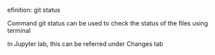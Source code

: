 efinition: git status

Command git status can be used to check the status of the files using terminal

In Jupyter lab, this can be referred under Changes tab